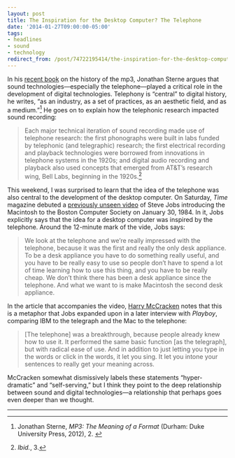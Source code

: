```yaml
---
layout: post 
title: The Inspiration for the Desktop Computer? The Telephone 
date: '2014-01-27T09:00:00-05:00' 
tags: 
- headlines 
- sound 
- technology 
redirect_from: /post/74722195414/the-inspiration-for-the-desktop-computer-the-telephone 
---
```


In his [recent book](https://www.dukeupress.edu/MP3/) on the history of the mp3, Jonathan Sterne argues that sound technologies—especially the telephone—played a critical role in the development of digital technologies. Telephony is “central” to digital history, he writes, “as an industry, as a set of practices, as an aesthetic field, and as a medium.”[^1] He goes on to explain how the telephonic research impacted sound recording:

> Each major technical iteration of sound recording made use of telephone research: the first phonographs were built in labs funded by telephonic (and telegraphic) research; the first electrical recording and playback technologies were borrowed from innovations in telephone systems in the 1920s; and digital audio recording and playback also used concepts that emerged from AT&T’s research wing, Bell Labs, beginning in the 1920s.[^2]

This weekend, I was surprised to learn that the idea of the telephone was also central to the development of the desktop computer. On Saturday, *Time* magazine debuted a [previously unseen video](http://techland.time.com/2014/01/25/steve-jobs-mac/) of Steve Jobs introducing the Macintosh to the Boston Computer Society on January 30, 1984. In it, Jobs explicitly says that the idea for a desktop computer was inspired by the telephone. Around the 12-minute mark of the vide, Jobs says:

> We look at the telephone and we’re really impressed with the telephone, because it was the first and really the only desk appliance. To be a desk appliance you have to do something really useful, and you have to be really easy to use so people don’t have to spend a lot of time learning how to use this thing, and you have to be really cheap. We don’t think there has been a desk appliance since the telephone. And what we want to is make Macintosh the second desk appliance.

In the article that accompanies the video, [Harry McCracken](https://twitter.com/harrymccracken) notes that this is a metaphor that Jobs expanded upon in a later interview with *Playboy*, comparing IBM to the telegraph and the Mac to the telephone:

> [The telephone] was a breakthrough, because people already knew how to use it. It performed the same basic function [as the telegraph], but with radical ease of use. And in addition to just letting you type in the words or click in the words, it let you sing. It let you intone your sentences to really get your meaning across.

McCracken somewhat dismissively labels these statements “hyper-dramatic” and “self-serving,” but I think they point to the deep relationship between sound and digital technologies—a relationship that perhaps goes even deeper than we thought.

* * * * *

[^1]: Jonathan Sterne, *MP3: The Meaning of a Format* (Durham: Duke University Press, 2012), 2.  

[^2]: *Ibid.*, 3.


